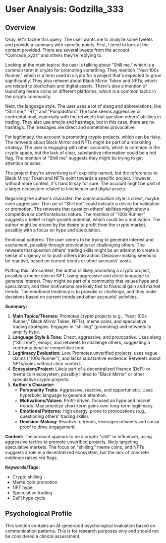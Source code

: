 # User Analysis: Godzilla_333

## Overview

<think>
Okay, let's tackle this query. The user wants me to analyze some tweets and provide a summary with specific points. First, I need to look at the content provided. There are several tweets from the account "Comrade_xyzz" and others they're replying to. 

Looking at the main topics: the user is talking about "Shill me," which is a common term in crypto for promoting something. They mention "Next 100x Runner," which is a term used in crypto for a project that's expected to grow significantly. They also retweet about Black Mirror Token and NFTs, which are related to blockchain and digital assets. There's also a mention of launching meme coins on different platforms, which is a common tactic in the crypto community.

Next, the language style. The user uses a lot of slang and abbreviations, like "Shill me," "RT," and "Pumpdotfun." The tone seems aggressive or confrontational, especially with the retweets that question others' abilities in trading. They also use emojis and hashtags, but in this case, there are no hashtags. The messages are direct and sometimes provocative.

For legitimacy, the account is promoting crypto projects, which can be risky. The retweets about Black Mirror and NFTs might be part of a marketing strategy. The user is engaging with other accounts, which is common in the crypto space, but the lack of clear, substantive information could be a red flag. The mention of "Shill me" suggests they might be trying to get attention or sales.

The project they're advertising isn't explicitly named, but the references to Black Mirror Token and NFTs point towards a specific project. However, without more context, it's hard to say for sure. The account might be part of a larger ecosystem related to blockchain and digital assets.

Regarding the author's character: the communication style is direct, maybe even aggressive. The use of "Shill me" could indicate a desire for validation or promotion. The retweets that question others' abilities might show a competitive or confrontational nature. The mention of "100x Runner" suggests a belief in high-growth potential, which could be a motivation. The author might be driven by the desire to profit from the crypto market, possibly with a focus on hype and speculation.

Emotional patterns: The user seems to be trying to generate interest and excitement, possibly through provocation or challenging others. The retweets that question others' trading skills might be an attempt to create a sense of urgency or to push others into action. Decision-making seems to be reactive, based on current trends or other accounts' posts.

Putting this into context, the author is likely promoting a crypto project, possibly a meme coin or NFT, using aggressive and direct language to generate interest. They might be part of a community that values hype and speculation, and their motivations are likely tied to financial gain and market trends. The emotional tendency is to provoke or challenge, and they make decisions based on current trends and other accounts' activities.
</think>

**Summary:**  
1. **Main Topics/Themes:** Promotes crypto projects (e.g., "Next 100x Runner," Black Mirror Token, NFTs), meme coins, and speculative trading strategies. Engages in "shilling" (promoting) and retweets to amplify hype.  
2. **Language Style & Tone:** Direct, aggressive, and provocative. Uses slang ("Shill me"), emojis, and retweets to challenge others, suggesting a confrontational or competitive tone.  
3. **Legitimacy Evaluation:** Low. Promotes unverified projects, uses vague claims ("100x Runner"), and lacks substantive evidence. Retweets about NFTs/coins without clear context.  
4. **Ecosystem/Project:** Likely part of a decentralized finance (DeFi) or meme coin ecosystem, possibly linked to "Black Mirror" or other speculative crypto projects.  
5. **Author's Character:**  
   - **Personality Traits:** Aggressive, reactive, and opportunistic. Uses hyperbolic language to generate attention.  
   - **Motivations/Values:** Profit-driven, focused on hype and market trends. May prioritize short-term gains over long-term legitimacy.  
   - **Emotional Patterns:** High energy, prone to provocations (e.g., questioning others' trading skills).  
   - **Decision-Making:** Reactive to trends, leverages retweets and social proof to drive engagement.  

**Context:** The account appears to be a crypto "shill" or influencer, using aggressive tactics to promote unverified projects, likely targeting speculative markets. The focus on "shilling," meme coins, and NFTs suggests a role in a decentralized ecosystem, but the lack of concrete evidence raises red flags.  

**Keywords/Tags:**  
- Crypto shilling  
- Meme coin promotion  
- NFT hype  
- Speculative trading  
- DeFi hype cycle

## Psychological Profile

This section contains an AI-generated psychological evaluation based on communication patterns. This is for research purposes only and should not be considered a clinical assessment.